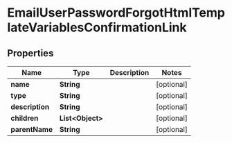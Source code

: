 

# EmailUserPasswordForgotHtmlTemplateVariablesConfirmationLink


## Properties

| Name | Type | Description | Notes |
|------------ | ------------- | ------------- | -------------|
|**name** | **String** |  |  [optional] |
|**type** | **String** |  |  [optional] |
|**description** | **String** |  |  [optional] |
|**children** | **List&lt;Object&gt;** |  |  [optional] |
|**parentName** | **String** |  |  [optional] |




